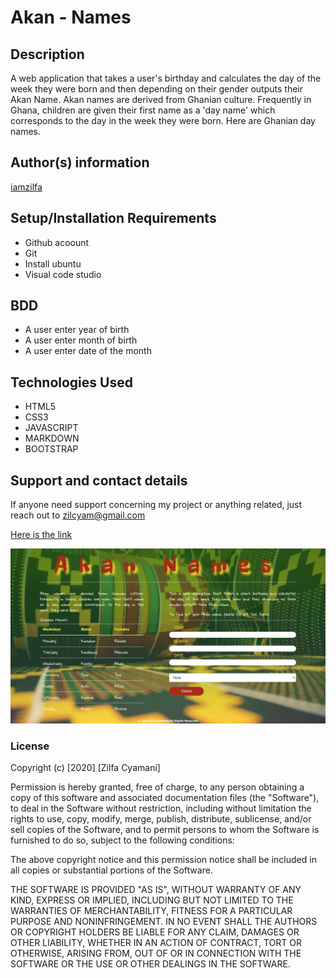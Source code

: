 # Akan - Names
## Description
 A web application that takes a user's birthday and calculates the day of the week they were born and then depending on their gender outputs their Akan Name. 
Akan names are derived from Ghanian culture. Frequently in Ghana, children are given their first name as a 'day name' which corresponds to the day in the week they were born. Here are Ghanian day names.
## Author(s) information
[iamzilfa](https://github.com/iamzilfa)

## Setup/Installation Requirements

* Github acoount
* Git
* Install ubuntu
* Visual code studio

## BDD
* A user enter year of birth
* A user enter month of birth
* A user enter date of the month 



## Technologies Used
* HTML5
* CSS3
* JAVASCRIPT
* MARKDOWN
* BOOTSTRAP
## Support and contact details
If anyone need support concerning my project or anything related, just reach out to zilcyam@gmail.com
 
[Here is the link](https://iamzilfa.github.io/AkanName/ "Akan-Name")


![AkanNAme](./images/AkanName.png)

### License

Copyright (c) [2020] [Zilfa Cyamani]

Permission is hereby granted, free of charge, to any person obtaining a copy
of this software and associated documentation files (the "Software"), to deal
in the Software without restriction, including without limitation the rights
to use, copy, modify, merge, publish, distribute, sublicense, and/or sell
copies of the Software, and to permit persons to whom the Software is
furnished to do so, subject to the following conditions:

The above copyright notice and this permission notice shall be included in all
copies or substantial portions of the Software.

THE SOFTWARE IS PROVIDED "AS IS", WITHOUT WARRANTY OF ANY KIND, EXPRESS OR
IMPLIED, INCLUDING BUT NOT LIMITED TO THE WARRANTIES OF MERCHANTABILITY,
FITNESS FOR A PARTICULAR PURPOSE AND NONINFRINGEMENT. IN NO EVENT SHALL THE
AUTHORS OR COPYRIGHT HOLDERS BE LIABLE FOR ANY CLAIM, DAMAGES OR OTHER
LIABILITY, WHETHER IN AN ACTION OF CONTRACT, TORT OR OTHERWISE, ARISING FROM,
OUT OF OR IN CONNECTION WITH THE SOFTWARE OR THE USE OR OTHER DEALINGS IN THE
SOFTWARE.